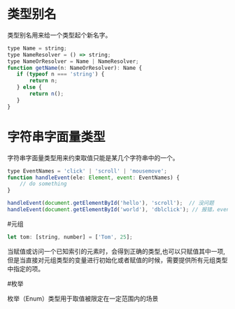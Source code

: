 # 类型别名

 类型别名用来给一个类型起个新名字。
 
 ```javascript
type Name = string;
type NameResolver = () => string;
type NameOrResolver = Name | NameResolver;
function getName(n: NameOrResolver): Name {
    if (typeof n === 'string') {
        return n;
    } else {
        return n();
    }
}
```

# 字符串字面量类型

字符串字面量类型用来约束取值只能是某几个字符串中的一个。

```javascript
type EventNames = 'click' | 'scroll' | 'mousemove';
function handleEvent(ele: Element, event: EventNames) {
    // do something
}

handleEvent(document.getElementById('hello'), 'scroll');  // 没问题
handleEvent(document.getElementById('world'), 'dblclick'); // 报错，event 不能为 'dblclick'
```

#元组

```javascript
let tom: [string, number] = ['Tom', 25];
```
当赋值或访问一个已知索引的元素时，会得到正确的类型,也可以只赋值其中一项,但是当直接对元组类型的变量进行初始化或者赋值的时候，需要提供所有元组类型中指定的项。


#枚举

枚举（Enum）类型用于取值被限定在一定范围内的场景
